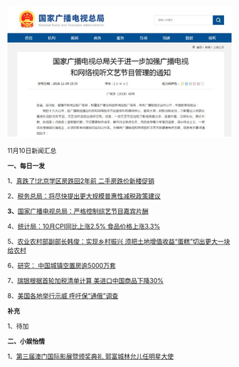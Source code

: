    ![11_01](.\11_10.jpg)

11月10日新闻汇总

**一、每日一发**

1、[真跌了!北京学区房跌回2年前 二手房跌价新楼促销 ](https://news.163.com/18/1109/22/E0734PSD0001875N.html)

2、[税务总局：将尽快提出更大规模普惠性减税政策建议](https://news.163.com/18/1109/19/E06PCR6V0001875N.html)

**3、**[国家广播电视总局：严格控制综艺节目嘉宾片酬](https://news.163.com/18/1109/16/E06DSALJ0001899O.html)

4、[统计局：10月CPI同比上涨2.5% 食品价格上涨3.3%](https://news.163.com/18/1109/09/E05MJQ2D0001875N.html)

5、[农业农村部副部长韩俊：实现乡村振兴 须把土地增值收益“蛋糕”切出更大一块给农村](https://www.zaobao.com/finance/china/story20181110-906350)

6、[研究： 中国城镇空置房逾5000万套](https://www.zaobao.com/finance/china/story20181110-906353)

7、[瑞银根据首轮加税清单计算 美进口中国商品下降30%](https://www.zaobao.com/news/world/story20181110-906285)

8、[美国各地举行示威 呼吁保“通俄”调查](https://www.zaobao.com/realtime/world/story20181109-906232)



**补充**

1、待加



**二、小娱怡情**

1、[第三届澳门国际影展暨颁奖典礼 郭富城林允儿任明星大使](http://movie.67.com/scene/2018/11/09/932972.html)